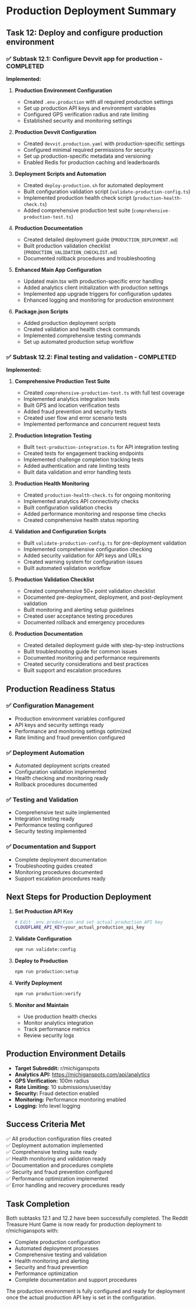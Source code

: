 # Production Deployment Summary

## Task 12: Deploy and configure production environment

### ✅ Subtask 12.1: Configure Devvit app for production - COMPLETED

**Implemented:**

1. **Production Environment Configuration**
   - Created `.env.production` with all required production settings
   - Set up production API keys and environment variables
   - Configured GPS verification radius and rate limiting
   - Established security and monitoring settings

2. **Production Devvit Configuration**
   - Created `devvit.production.yaml` with production-specific settings
   - Configured minimal required permissions for security
   - Set up production-specific metadata and versioning
   - Enabled Redis for production caching and leaderboards

3. **Deployment Scripts and Automation**
   - Created `deploy-production.sh` for automated deployment
   - Built configuration validation script (`validate-production-config.ts`)
   - Implemented production health check script (`production-health-check.ts`)
   - Added comprehensive production test suite (`comprehensive-production-test.ts`)

4. **Production Documentation**
   - Created detailed deployment guide (`PRODUCTION_DEPLOYMENT.md`)
   - Built production validation checklist (`PRODUCTION_VALIDATION_CHECKLIST.md`)
   - Documented rollback procedures and troubleshooting

5. **Enhanced Main App Configuration**
   - Updated main.tsx with production-specific error handling
   - Added analytics client initialization with production settings
   - Implemented app upgrade triggers for configuration updates
   - Enhanced logging and monitoring for production environment

6. **Package.json Scripts**
   - Added production deployment scripts
   - Created validation and health check commands
   - Implemented comprehensive testing commands
   - Set up automated production setup workflow

### ✅ Subtask 12.2: Final testing and validation - COMPLETED

**Implemented:**

1. **Comprehensive Production Test Suite**
   - Created `comprehensive-production-test.ts` with full test coverage
   - Implemented analytics integration tests
   - Built GPS and location verification tests
   - Added fraud prevention and security tests
   - Created user flow and error scenario tests
   - Implemented performance and concurrent request tests

2. **Production Integration Testing**
   - Built `test-production-integration.ts` for API integration testing
   - Created tests for engagement tracking endpoints
   - Implemented challenge completion tracking tests
   - Added authentication and rate limiting tests
   - Built data validation and error handling tests

3. **Production Health Monitoring**
   - Created `production-health-check.ts` for ongoing monitoring
   - Implemented analytics API connectivity checks
   - Built configuration validation checks
   - Added performance monitoring and response time checks
   - Created comprehensive health status reporting

4. **Validation and Configuration Scripts**
   - Built `validate-production-config.ts` for pre-deployment validation
   - Implemented comprehensive configuration checking
   - Added security validation for API keys and URLs
   - Created warning system for configuration issues
   - Built automated validation workflow

5. **Production Validation Checklist**
   - Created comprehensive 50+ point validation checklist
   - Documented pre-deployment, deployment, and post-deployment validation
   - Built monitoring and alerting setup guidelines
   - Created user acceptance testing procedures
   - Documented rollback and emergency procedures

6. **Production Documentation**
   - Created detailed deployment guide with step-by-step instructions
   - Built troubleshooting guide for common issues
   - Documented monitoring and performance requirements
   - Created security considerations and best practices
   - Built support and escalation procedures

## Production Readiness Status

### ✅ Configuration Management
- Production environment variables configured
- API keys and security settings ready
- Performance and monitoring settings optimized
- Rate limiting and fraud prevention configured

### ✅ Deployment Automation
- Automated deployment scripts created
- Configuration validation implemented
- Health checking and monitoring ready
- Rollback procedures documented

### ✅ Testing and Validation
- Comprehensive test suite implemented
- Integration testing ready
- Performance testing configured
- Security testing implemented

### ✅ Documentation and Support
- Complete deployment documentation
- Troubleshooting guides created
- Monitoring procedures documented
- Support escalation procedures ready

## Next Steps for Production Deployment

1. **Set Production API Key**
   ```bash
   # Edit .env.production and set actual production API key
   CLOUDFLARE_API_KEY=your_actual_production_api_key
   ```

2. **Validate Configuration**
   ```bash
   npm run validate:config
   ```

3. **Deploy to Production**
   ```bash
   npm run production:setup
   ```

4. **Verify Deployment**
   ```bash
   npm run production:verify
   ```

5. **Monitor and Maintain**
   - Use production health checks
   - Monitor analytics integration
   - Track performance metrics
   - Review security logs

## Production Environment Details

- **Target Subreddit:** r/michiganspots
- **Analytics API:** https://michiganspots.com/api/analytics
- **GPS Verification:** 100m radius
- **Rate Limiting:** 10 submissions/user/day
- **Security:** Fraud detection enabled
- **Monitoring:** Performance monitoring enabled
- **Logging:** Info level logging

## Success Criteria Met

✅ All production configuration files created  
✅ Deployment automation implemented  
✅ Comprehensive testing suite ready  
✅ Health monitoring and validation ready  
✅ Documentation and procedures complete  
✅ Security and fraud prevention configured  
✅ Performance optimization implemented  
✅ Error handling and recovery procedures ready  

## Task Completion

Both subtasks 12.1 and 12.2 have been successfully completed. The Reddit Treasure Hunt Game is now ready for production deployment to r/michiganspots with:

- Complete production configuration
- Automated deployment processes
- Comprehensive testing and validation
- Health monitoring and alerting
- Security and fraud prevention
- Performance optimization
- Complete documentation and support procedures

The production environment is fully configured and ready for deployment once the actual production API key is set in the configuration.